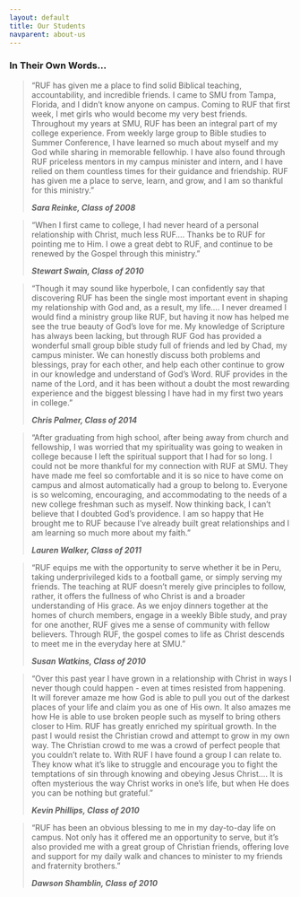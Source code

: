 ```yaml
---
layout: default
title: Our Students
navparent: about-us
---
```

  
###  In Their Own Words…

> “RUF has given me a place to find solid Biblical teaching, accountability, and incredible friends. I came to SMU from Tampa, Florida, and I didn’t know anyone on campus. Coming to RUF that first week, I met girls who would become my very best friends. Throughout my years at SMU, RUF has been an integral part of my college experience. From weekly large group to Bible studies to Summer Conference, I have learned so much about myself and my God while sharing in memorable fellowhip. I have also found through RUF priceless mentors in my campus minister and intern, and I have relied on them countless times for their guidance and friendship. RUF has given me a place to serve, learn, and grow, and I am so thankful for this ministry.”
>
> _**Sara Reinke, Class of 2008**_

> “When I first came to college, I had never heard of a personal relationship with Christ, much less RUF…. Thanks be to RUF for pointing me to Him. I owe a great debt to RUF, and continue to be renewed by the Gospel through this ministry.”
>
> _**Stewart Swain, Class of 2010**_

> “Though it may sound like hyperbole, I can confidently say that discovering RUF has been the single most important event in shaping my relationship with God and, as a result, my life…. I never dreamed I would find a ministry group like RUF, but having it now has helped me see the true beauty of God’s love for me. My knowledge of Scripture has always been lacking, but through RUF God has provided a wonderful small group bible study full of friends and led by Chad, my campus minister. We can honestly discuss both problems and blessings, pray for each other, and help each other continue to grow in our knowledge and understand of God’s Word. RUF provides in the name of the Lord, and it has been without a doubt the most rewarding experience and the biggest blessing I have had in my first two years in college.”
>
> _**Chris Palmer, Class of 2014**_

> “After graduating from high school, after being away from church and fellowship, I was worried that my spirituality was going to weaken in college because I left the spiritual support that I had for so long. I could not be more thankful for my connection with RUF at SMU. They have made me feel so comfortable and it is so nice to have come on campus and almost automatically had a group to belong to. Everyone is so welcoming, encouraging, and accommodating to the needs of a new college freshman such as myself. Now thinking back, I can’t believe that I doubted God’s providence. I am so happy that He brought me to RUF because I’ve already built great relationships and I am learning so much more about my faith.”
>
> _**Lauren Walker, Class of 2011**_

> “RUF equips me with the opportunity to serve whether it be in Peru, taking underprivileged kids to a football game, or simply serving my friends. The teaching at RUF doesn’t merely give principles to follow, rather, it offers the fullness of who Christ is and a broader understanding of His grace. As we enjoy dinners together at the homes of church members, engage in a weekly Bible study, and pray for one another, RUF gives me a sense of community with fellow believers. Through RUF, the gospel comes to life as Christ descends to meet me in the everyday here at SMU.”
>
> _**Susan Watkins, Class of 2010**_

> “Over this past year I have grown in a relationship with Christ in ways I never though could happen - even at times resisted from happening. It will forever amaze me how God is able to pull you out of the darkest places of your life and claim you as one of His own. It also amazes me how He is able to use broken people such as myself to bring others closer to Him. RUF has greatly enriched my spiritual growth. In the past I would resist the Christian crowd and attempt to grow in my own way. The Christian crowd to me was a crowd of perfect people that you couldn’t relate to. With RUF I have found a group I can relate to. They know what it’s like to struggle and encourage you to fight the temptations of sin through knowing and obeying Jesus Christ…. It is often mysterious the way Christ works in one’s life, but when He does you can be nothing but grateful.”
>
> _**Kevin Phillips, Class of 2010**_

> “RUF has been an obvious blessing to me in my day-to-day life on campus. Not only has it offered me an opportunity to serve, but it’s also provided me with a great group of Christian friends, offering love and support for my daily walk and chances to minister to my friends and fraternity brothers.”
>
> _**Dawson Shamblin, Class of 2010**_